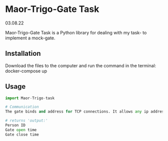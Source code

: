 # Maor-Trigo-Gate Task
03.08.22


Maor-Trigo-Gate Task is a Python library for dealing with my task- to implement a mock-gate.

## Installation
Download the files to the computer and run the command in the terminal:
docker-compose up


## Usage

```python
import Maor-Trigo-task

# Communication
The gate binds and address for TCP connections. It allows any ip address to connect to it.

# returns 'output:' 
Person ID
Gate open time
Gate close time

```
